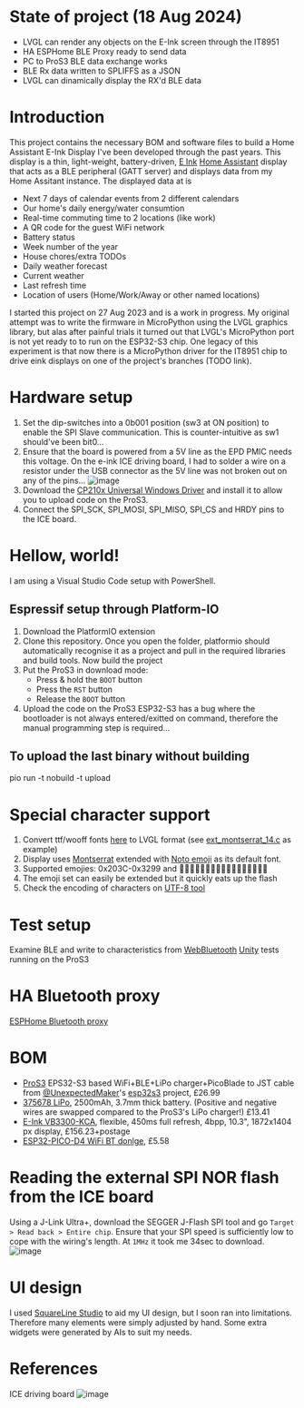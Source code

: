 # State of project (18 Aug 2024)
- LVGL can render any objects on the E-Ink screen through the IT8951
- HA ESPHome BLE Proxy ready to send data
- PC to ProS3 BLE data exchange works
- BLE Rx data written to SPLIFFS as a JSON
- LVGL can dinamically display the RX'd BLE data

# Introduction
This project contains the necessary BOM and software files to build a Home Assistant E-Ink Display I've been developed through the past years. This display is a thin, light-weight, battery-driven, [E Ink](https://www.eink.com/) [Home Assistant](https://www.home-assistant.io/) display that acts as a BLE peripheral (GATT server) and displays data from my Home Assitant instance. The displayed data at is
- Next 7 days of calendar events from 2 different calendars
- Our home's daily energy/water consumtion
- Real-time commuting time to 2 locations (like work)
- A QR code for the guest WiFi network
- Battery status
- Week number of the year
- House chores/extra TODOs
- Daily weather forecast
- Current weather
- Last refresh time
- Location of users (Home/Work/Away or other named locations)

I started this project on 27 Aug 2023 and is a work in progress. My original attempt was to write the firmware in MicroPython using the LVGL graphics library, but alas after painful trials it turned out that LVGL's MicroPython port is not yet ready to to run on the ESP32-S3 chip. One legacy of this experiment is that now there is a MicroPython driver for the IT8951 chip to drive eink displays on one of the project's branches (TODO link).

# Hardware setup
1. Set the dip-switches into a 0b001 position (sw3 at ON position) to enable the SPI Slave communication. This is counter-intuitive as sw1 should've been bit0...
2. Ensure that the board is powered from a 5V line as the EPD PMIC needs this voltage. On the e-ink ICE driving board, I had to solder a wire on a resistor under the USB connector as the 5V line was not broken out on any of the pins...
![image](https://github.com/davidanderle/HA-eink-display/assets/17354704/3dca032c-fc01-4353-b139-fc69d722a0d5)
3. Download the [CP210x Universal Windows Driver](https://www.silabs.com/documents/public/software/CP210x_Universal_Windows_Driver.zip) and install it to allow you to upload code on the ProS3.
4. Connect the SPI_SCK, SPI_MOSI, SPI_MISO, SPI_CS and HRDY pins to the ICE board. 

# Hellow, world!
I am using a Visual Studio Code setup with PowerShell.
## Espressif setup through Platform-IO
1. Download the PlatformIO extension
2. Clone this repository. Once you open the folder, platformio should automatically recognise it as a project and pull in the required libraries and build tools. Now build the project
3. Put the ProS3 in download mode:
    - Press & hold the `BOOT` button
    - Press the `RST` button
    - Release the `BOOT` button
4. Upload the code on the ProS3
ESP32-S3 has a bug where the bootloader is not always entered/exitted on command, therefore the manual programming step is required...

## To upload the last binary without building
pio run -t nobuild -t upload

# Special character support
1. Convert ttf/wooff fonts [here](https://lvgl.io/tools/fontconverter) to LVGL format (see [ext_montserrat_14.c](https://github.com/davidanderle/eink_calendar/blob/espidf/src/ext_montserrat_14.c) as example)
2. Display uses [Montserrat](https://fonts.google.com/specimen/Montserrat) extended with [Noto emoji](https://fonts.google.com/noto/specimen/Noto+Emoji) as its default font. 
3. Supported emojies: 0x203C-0x3299 and 🤖🎃😀😁😂🤣😍🥰😘🥺🥚🐸👀🍆🥹😊🙂
4. The emoji set can easily be extended but it quickly eats up the flash
5. Check the encoding of characters on [UTF-8 tool](https://www.cogsci.ed.ac.uk/~richard/utf-8.cgi?input=1F970&mode=hex) 

# Test setup
Examine BLE and write to characteristics from [WebBluetooth](chrome://bluetooth-internals/#devices)
[Unity](https://github.com/ThrowTheSwitch/Unity) tests running on the ProS3

# HA Bluetooth proxy
[ESPHome Bluetooth proxy](https://esphome.io/projects/?type=bluetooth)

# BOM
- [ProS3](https://www.amazon.co.uk/gp/product/B09X22YBG7/ref=ewc_pr_img_2?smid=AGX9N6DGNRN2Q&psc=1) EPS32-S3 based WiFi+BLE+LiPo charger+PicoBlade to JST cable from [@UnexpectedMaker](https://github.com/UnexpectedMaker)'s [esp32s3](https://github.com/UnexpectedMaker/esp32s3) project, £26.99
- [375678 LiPo](https://www.aliexpress.com/item/1005004946019552.html?spm=a2g0o.cart.0.0.d80e38daNEjZz4&mp=1#nav-specification), 2500mAh, 3.7mm thick battery. (Positive and negative wires are swapped compared to the ProS3's LiPo charger!) £13.41
- [E-Ink VB3300-KCA](https://www.waveshare.com/product/displays/e-paper/epaper-1/10.3inch-e-paper-d.htm?___SID=U), flexible, 450ms full refresh, 4bpp, 10.3", 1872x1404 px display, £156.23+postage
- [ESP32-PICO-D4 WiFi BT donlge](https://www.aliexpress.com/item/1005006118961103.html), £5.58

# Reading the external SPI NOR flash from the ICE board
Using a J-Link Ultra+, download the SEGGER J-Flash SPI tool and go `Target > Read back > Entire chip`. Ensure that your SPI speed is sufficiently low to cope with the wiring's length. At `1MHz` it took me 34sec to download.
![image](https://github.com/davidanderle/HA-eink-display/assets/17354704/6486e221-4802-4124-b2e9-9e668b6178bf)

# UI design
I used [SquareLine Studio](https://squareline.io/) to aid my UI design, but I soon ran into limitations. Therefore many elements were simply adjusted by hand. Some extra widgets were generated by AIs to suit my needs.

# References
ICE driving board
![image](https://github.com/davidanderle/HA-eink-display/assets/17354704/14772f9d-02dd-4990-bba2-ac562887a5ad)

